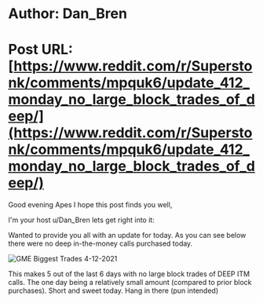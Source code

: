 # Author: Dan_Bren
# Post URL: [https://www.reddit.com/r/Superstonk/comments/mpquk6/update_412_monday_no_large_block_trades_of_deep/](https://www.reddit.com/r/Superstonk/comments/mpquk6/update_412_monday_no_large_block_trades_of_deep/)


Good evening Apes I hope this post finds you well,

I'm your host u/Dan_Bren lets get right into it:

Wanted to provide you all with an update for today. As you can see below there were no deep in-the-money calls purchased today.

![GME Biggest Trades 4-12-2021](https://preview.redd.it/3mgbwc7d1us61.png?width=1226&format=png&auto=webp&s=c6ea20eb0c904426db05e0407ead39af6ac971af)

This makes 5 out of the last 6 days with no large block trades of DEEP ITM calls. The one day being a relatively small amount (compared to prior block purchases). Short and sweet today. Hang in there (pun intended)